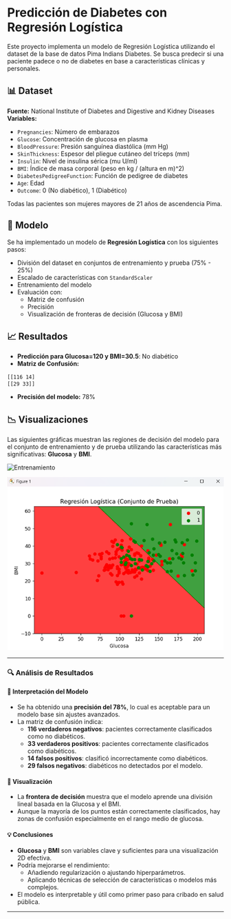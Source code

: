 # Predicción de Diabetes con Regresión Logística

Este proyecto implementa un modelo de Regresión Logística utilizando el dataset de la base de datos Pima Indians Diabetes. Se busca predecir si una paciente padece o no de diabetes en base a características clínicas y personales.

## 📊 Dataset

**Fuente:** National Institute of Diabetes and Digestive and Kidney Diseases  
**Variables:**
- `Pregnancies`: Número de embarazos
- `Glucose`: Concentración de glucosa en plasma
- `BloodPressure`: Presión sanguínea diastólica (mm Hg)
- `SkinThickness`: Espesor del pliegue cutáneo del tríceps (mm)
- `Insulin`: Nivel de insulina sérica (mu U/ml)
- `BMI`: Índice de masa corporal (peso en kg / (altura en m)^2)
- `DiabetesPedigreeFunction`: Función de pedigree de diabetes
- `Age`: Edad
- `Outcome`: 0 (No diabético), 1 (Diabético)

Todas las pacientes son mujeres mayores de 21 años de ascendencia Pima.

## 🧠 Modelo

Se ha implementado un modelo de **Regresión Logística** con los siguientes pasos:
- División del dataset en conjuntos de entrenamiento y prueba (75% - 25%)
- Escalado de características con `StandardScaler`
- Entrenamiento del modelo
- Evaluación con:
  - Matriz de confusión
  - Precisión
  - Visualización de fronteras de decisión (Glucosa y BMI)

## 📈 Resultados

- **Predicción para Glucosa=120 y BMI=30.5**: No diabético
- **Matriz de Confusión:**
```
[[116 14]
[[29 33]]
```
- **Precisión del modelo:** 78%

## 📉 Visualizaciones

Las siguientes gráficas muestran las regiones de decisión del modelo para el conjunto de entrenamiento y de prueba utilizando las características más significativas: **Glucosa** y **BMI**.

![Entrenamiento](resultados_entrenamiento.png.png)

![Prueba](resultados_prueba.png)


---

### 🔍 Análisis de Resultados

#### 📌 Interpretación del Modelo
- Se ha obtenido una **precisión del 78%**, lo cual es aceptable para un modelo base sin ajustes avanzados.
- La matriz de confusión indica:
  - **116 verdaderos negativos**: pacientes correctamente clasificados como no diabéticos.
  - **33 verdaderos positivos**: pacientes correctamente clasificados como diabéticos.
  - **14 falsos positivos**: clasificó incorrectamente como diabéticos.
  - **29 falsos negativos**: diabéticos no detectados por el modelo.

#### 🎯 Visualización
- La **frontera de decisión** muestra que el modelo aprende una división lineal basada en la Glucosa y el BMI.
- Aunque la mayoría de los puntos están correctamente clasificados, hay zonas de confusión especialmente en el rango medio de glucosa.

#### 💡 Conclusiones
- **Glucosa** y **BMI** son variables clave y suficientes para una visualización 2D efectiva.
- Podría mejorarse el rendimiento:
  - Añadiendo regularización o ajustando hiperparámetros.
  - Aplicando técnicas de selección de características o modelos más complejos.
- El modelo es interpretable y útil como primer paso para cribado en salud pública.

---

